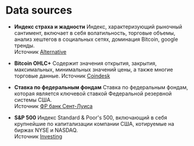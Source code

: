 # Data sources

- **Индекс страха и жадности** 
Индекс, характеризующий рыночный сантимент, включает в себя волатильность, торговые объемы, анализ хештегов в социальных сетях, доминация Bitcoin, google тренды.  
Источник [Alternative](https://alternative.me/crypto/fear-and-greed-index/#google_vignette)

- **Bitcoin OHLC+**
Содержит значения открытия, закрытия, максимальных, минимальных значений цены, а также многие торговые данные.
Источник [Coindesk](https://data.coindesk.com/trade-data)    

- **Ставка по федеральным фондам** 
Ставка по федеральным фондам, которая является ключевой ставкой Федеральной резервной системы США.  
Источник [ФР банк Сент-Луиса](https://fred.stlouisfed.org/series/DFF)  

- **S&P 500** 
Индекс Standard & Poor's 500, включающий в себя крупнейшие по капитализации компании США, котируемые на биржах NYSE и NASDAQ.  
Источник [Investing](https://www.marketwatch.com/investing/index/spx)  